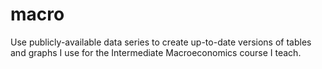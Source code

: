 # macro
Use publicly-available data series to create up-to-date versions of tables and graphs I use for the Intermediate Macroeconomics course I teach.
